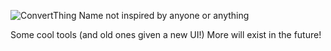![ConvertThing]([https://raw.githubusercontent.com/3r1s-s/telemeow/main/src/assets/images/telemeow-bannerea.png](https://raw.githubusercontent.com/3r1s-s/ConvertThing/refs/heads/main/src/assets/images/wordmark-converted.png))
Name not inspired by anyone or anything

Some cool tools (and old ones given a new UI!)
More will exist in the future!
